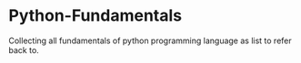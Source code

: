 # Python-Fundamentals
Collecting all fundamentals of python programming language as list to refer back to.
